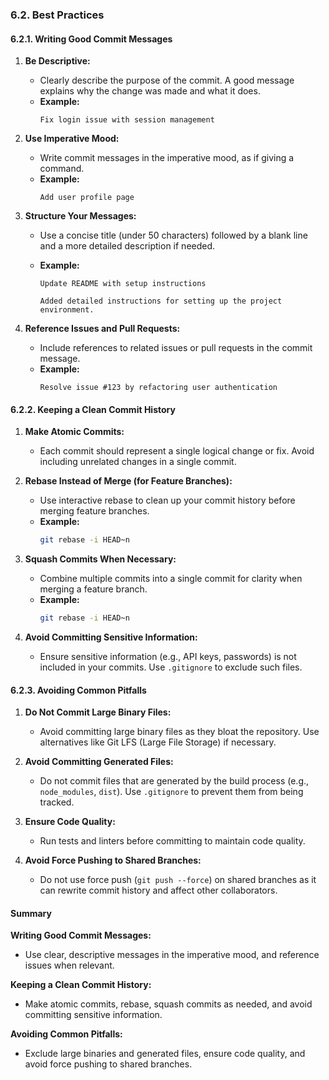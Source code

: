 ### 6.2. **Best Practices**

#### 6.2.1. **Writing Good Commit Messages**

1. **Be Descriptive:**

   - Clearly describe the purpose of the commit. A good message explains why the change was made and what it does.
   - **Example:**
     ```
     Fix login issue with session management
     ```

2. **Use Imperative Mood:**

   - Write commit messages in the imperative mood, as if giving a command.
   - **Example:**
     ```
     Add user profile page
     ```

3. **Structure Your Messages:**

   - Use a concise title (under 50 characters) followed by a blank line and a more detailed description if needed.
   - **Example:**

     ```
     Update README with setup instructions

     Added detailed instructions for setting up the project environment.
     ```

4. **Reference Issues and Pull Requests:**
   - Include references to related issues or pull requests in the commit message.
   - **Example:**
     ```
     Resolve issue #123 by refactoring user authentication
     ```

#### 6.2.2. **Keeping a Clean Commit History**

1. **Make Atomic Commits:**

   - Each commit should represent a single logical change or fix. Avoid including unrelated changes in a single commit.

2. **Rebase Instead of Merge (for Feature Branches):**

   - Use interactive rebase to clean up your commit history before merging feature branches.
   - **Example:**
     ```bash
     git rebase -i HEAD~n
     ```

3. **Squash Commits When Necessary:**

   - Combine multiple commits into a single commit for clarity when merging a feature branch.
   - **Example:**
     ```bash
     git rebase -i HEAD~n
     ```

4. **Avoid Committing Sensitive Information:**
   - Ensure sensitive information (e.g., API keys, passwords) is not included in your commits. Use `.gitignore` to exclude such files.

#### 6.2.3. **Avoiding Common Pitfalls**

1. **Do Not Commit Large Binary Files:**

   - Avoid committing large binary files as they bloat the repository. Use alternatives like Git LFS (Large File Storage) if necessary.

2. **Avoid Committing Generated Files:**

   - Do not commit files that are generated by the build process (e.g., `node_modules`, `dist`). Use `.gitignore` to prevent them from being tracked.

3. **Ensure Code Quality:**

   - Run tests and linters before committing to maintain code quality.

4. **Avoid Force Pushing to Shared Branches:**
   - Do not use force push (`git push --force`) on shared branches as it can rewrite commit history and affect other collaborators.

#### Summary

**Writing Good Commit Messages:**

- Use clear, descriptive messages in the imperative mood, and reference issues when relevant.

**Keeping a Clean Commit History:**

- Make atomic commits, rebase, squash commits as needed, and avoid committing sensitive information.

**Avoiding Common Pitfalls:**

- Exclude large binaries and generated files, ensure code quality, and avoid force pushing to shared branches.
